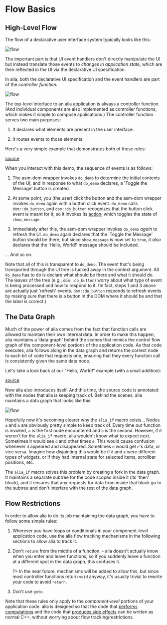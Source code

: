 Flow Basics
===========

<script>
    init_alia_demos(['hello-button', 'expanded-greeting']);
</script>

High-Level Flow
---------------

The flow of a declarative user interface system typically looks like this:

![flow](declarative-flow.svg)

The important part is that UI event handlers don't directly manipulate the UI
but instead translate those events to *changes in application state*, which are
then reflected in the UI via the declarative UI specification.

In alia, both the declarative UI specification and the event handlers are part of
the *controller function:*

![flow](alia-flow.svg)

The top-level interface to an alia application is always a controller function.
(And individual components are also implemented as controller functions, which
makes it simple to compose applications.) The controller function serves two
main purposes:

1. It declares what elements are present in the user interface.

2. It routes events to those elements.

Here's a very simple example that demonstrates both of these roles:

[source](greeting.cpp ':include :fragment=hello-button')

<div class="demo-panel">
<div id="hello-button"></div>
</div>

When you interact with this demo, the sequence of events is as follows:

1. The asm-dom wrapper invokes `do_demo` to determine the initial contents of
   the UI, and in response to what `do_demo` declares, a 'Toggle the Message'
   button is created.

2. At some point, you (the user) click the button and the asm-dom wrapper
   invokes `do_demo` again with a button click event. `do_demo` calls
   `dom::do_button`, and `dom::do_button` recognizes that the button click event
   is meant for it, so it invokes its [action](actions.md), which toggles the
   state of `show_message`.

3. Immediately after this, the asm-dom wrapper invokes `do_demo` *again* to
   refresh the UI. `do_demo` again declares that the 'Toggle the Message' button
   should be there, but since `show_message` is now set to `true`, it *also*
   declares that the 'Hello, World!' message should be included.

... And so on.

Note that all of this is transparent to `do_demo`. The event that's being
transported through the UI tree is tucked away in the context argument. All
`do_demo` has to do is declare what should be there and what it should do. The
leaves of the tree (e.g., `dom::do_button`) worry about what type of event is
being processed and how to respond to it. (In fact, steps 1 and 3 above are
actually just 'refresh' events. `dom::do_button` responds to refresh events by
making sure that there is a button in the DOM where it should be and that the
label is correct.)

The Data Graph
--------------

Much of the power of alia comes from the fact that function calls are allowed to
maintain their own internal data. In order to make this happen, alia maintains a
'data graph' behind the scenes that mimics the control flow graph of the
component-level portions of the application code. As that code executes, alia
follows along in the data graph and returns the correct node to each bit of code
that requests one, ensuring that they every function call is consistently given
the same data node.

Let's take a look back at our "Hello, World!" example (with a small addition):

[source](greeting.cpp ':include :fragment=expanded-greeting')

<div class="demo-panel">
<div id="expanded-greeting"></div>
</div>

Now alia also introduces itself. And this time, the source code is annotated
with the nodes that alia is keeping track of. Behind the scenes, alia maintains
a data graph that looks like this:

![flow](data-graph.svg)

Hopefully now it's becoming clearer why the `alia_if` macro exists... Nodes `a`
and `b` are obviously pretty simple to keep track of. Every time our function is
invoked, `a` is the first node encountered and `b` is the second. However, if it
weren't for the `alia_if` macro, alia wouldn't know what to expect next.
Sometimes it would see `d` and other times `e`. This would cause confusion
whenever `d` appeared and disappeared. Sometimes `d` would get `e`'s data, or
vice versa. Imagine how disjointing this would be if `d` and `e` were different
types of widgets, or if they had internal state for selected items, scrollbar
positions, etc.

The `alia_if` macro solves this problem by creating a fork in the data graph. It
maintains a separate subtree for the code scoped inside it (its 'then' block),
and it ensures that any requests for data from inside that block go to the
subtree and don't interfere with the rest of the data graph.

Flow Restrictions
-----------------

In order to allow alia to do its job maintaining the data graph, you have to
follow some simple rules:

1. Wherever you have loops or conditionals in your component-level application
   code, use the alia flow tracking mechanisms in the following sections to
   allow alia to track it.

2. Don't `return` from the middle of a function. - alia doesn't actually know
   when you enter and leave functions, so if you suddenly leave a function at a
   different spot in the data graph, this confuses it.

   ?> In the near future, mechanisms will be added to allow this, but since most
      controller functions return `void` anyway, it's usually trivial to rewrite
      your code to avoid `return`.

3. Don't use `goto`.

Note that these rules only apply to the *component-level* portions of your
application code. alia is designed so that the code that [performs
computations](function-application.md) and the code that [produces side
effects](actions.md#custom-actions) can be written as normal C++, without
worrying about flow tracking/restrictions.
